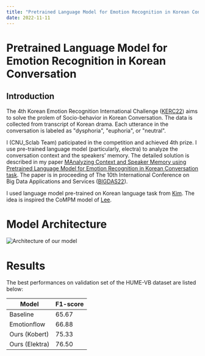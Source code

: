 ```yaml
---
title: "Pretrained Language Model for Emotion Recognition in Korean Conversation"
date: 2022-11-11
---
```


# Pretrained Language Model for Emotion Recognition in Korean Conversation

## Introduction

The 4th Korean Emotion Recognition International Challenge ([KERC22](https://sites.google.com/view/kerc2022)) aims to solve the prolem of Socio-behavior in Korean Conversation. The data is collected from transcript of Korean drama. Each utterance in the conversation is labeled as "dysphoria", "euphoria", or "neutral".

I (CNU_Sclab Team) paticipated in the competition and achieved 4th prize. I use pre-trained language model (particularly, electra) to analyze the conversation context and the speakers' memory. The detailed solution is described in my paper [MAnalyzing Context and Speaker Memory using Pretrained Language Model for Emotion Recognition in Korean Conversation task](https://drive.google.com/file/d/1c7N5KcWahmLxxS42UXhjY6CIjdcjh26o/view). The paper is in proceeding of The 10th International Conference on Big Data Applications and Services ([BIGDAS22](http://kbigdata.or.kr/bigdas2022/)).

I used language model pre-trained on Korean language task from [Kim](hhttps://github.com/kiyoungkim1/LMkor). The idea is inspired the CoMPM model of [Lee](https://github.com/rungjoo/CoMPM).

# Model Architecture

![Architecture of our model](https://raw.githubusercontent.com/khanhnd185/my-blog/my-pages/_posts/images/kerc22/model.png)

# Results

The best performances on validation set of the HUME-VB dataset are listed below:

| Model | F1-score |
| --- | --- |
| Baseline | 65.67 | 
| Emotionflow | 66.88 | 
| Ours (Kobert) | 75.33 | 
| Ours (Elektra) | 76.50 | 
